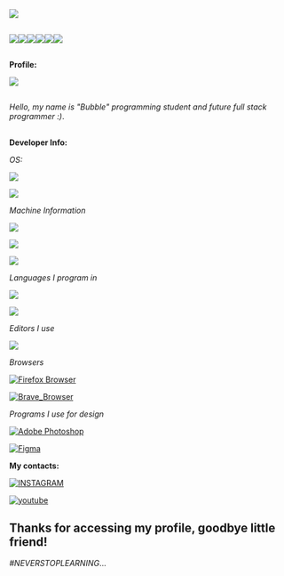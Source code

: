 <img id="Bubblezada" src="https://github-stats-alpha.vercel.app/api/?username=Bubblezada&cc=000000&tc=7759b5&ic=9c6bff&bc=402773"/>

##

<img src="https://readme-components.vercel.app/api?component=logo&logo=linux&text=false&animation=spin&fill=black&textfill=bface6&"/><img src="https://readme-components.vercel.app/api?component=logo&logo=javascript&text=false&animation=spin&fill=black&textfill=bface6&"/><img src="https://readme-components.vercel.app/api?component=logo&logo=figma&text=false&animation=spin&fill=black&textfill=bface6&"/><img src="https://readme-components.vercel.app/api?component=logo&logo=visualstudiocode&text=false&animation=spin&fill=black&textfill=bface6&"/><img src="https://readme-components.vercel.app/api?component=logo&logo=html5&text=false&animation=spin&fill=black&textfill=bface6&"/><img src="https://readme-components.vercel.app/api?component=logo&logo=lua&text=false&animation=spin&fill=black&textfill=bface6&"/>

##
**Profile:**

<img src="https://metrics.lecoq.io/Bubblezada?template=classic&base.community=0&base.repositories=0&languages=1&languages.limit=8&languages.sections=most-used&languages.colors=github&languages.threshold=0%25&languages.indepth=false&languages.analysis.timeout=15&languages.categories=markup%2C%20programming&languages.recent.categories=markup%2C%20programming&languages.recent.load=300&languages.recent.days=14&config.timezone=UTC">


##
*Hello, my name is "Bubble" programming student and future full stack programmer :)*.

##
  
**Developer Info:**

*OS:*
  
<a href="#"><img src="https://img.shields.io/badge/ArchLinux - 4.11-100000?style=for-the-badge&logo=Linux&logoColor=7759b5&labelColor=212121&color=7759b5"/></a>

<a href="#"><img src="https://img.shields.io/badge/Windows_10-For editing and playing-100000?style=for-the-badge&logo=Windows&logoColor=7759b5&labelColor=212121&color=7759b5"/></a>


*Machine Information*

<a href="#"><img src="https://img.shields.io/badge/Laptop-I don't remember the model :/-100000?style=for-the-badge&logo=Dell&logoColor=7759b5&labelColor=212121&color=7759b5"/></a>

<a href="#"><img src="https://img.shields.io/badge/RAM-16GB_1x16GB-100000?style=for-the-badge&logo=Dell&logoColor=7759b5&labelColor=212121&color=7759b5"/></a>

<a href="#"><img src="https://img.shields.io/badge/Process-Intel® Core™ i5 11h-100000?style=for-the-badge&logo=Dell&logoColor=7759b5&labelColor=212121&color=7759b5"/></a>


*Languages I program in*

<a href="#"><img src="https://img.shields.io/badge/HTML5-Beginner-100000?style=for-the-badge&logo=HTML5&logoColor=7759b5&labelColor=212121&color=7759b5"/></a>

<a href="#"><img src="https://img.shields.io/badge/Java_Script-Beginner-100000?style=for-the-badge&logo=JavaScript&logoColor=7759b5&labelColor=212121&color=7759b5"/></a>

*Editors I use*

<a href="#"><img src="https://img.shields.io/badge/Editor-Visual Studio Code-100000?style=for-the-badge&logo=VisualStudioCode&logoColor=7759b5&labelColor=212121&color=7759b5"/></a>

*Browsers*

<a href="#"><img alt="Firefox Browser" src="https://img.shields.io/badge/Firefox_for ArchLinux-[79.0]-100000?style=for-the-badge&logo=firefox browser&logoColor=7759b5&labelColor=212121&color=7759b5"/></a>

<a href="#"><img alt="Brave_Browser" src="https://img.shields.io/badge/Brave-1.50.119-100000?style=for-the-badge&logo=Brave&logoColor=7759b5&labelColor=212121&color=7759b5"/></a>

*Programs I use for design*

<a href="#"><img alt="Adobe Photoshop" src="https://img.shields.io/badge/ADOBE-PHOTOSHOP-100000?style=for-the-badge&logo=Adobe Photoshop&logoColor=7759b5&labelColor=212121&color=7759b5"/></a>

<a href="#"><img alt="Figma" src="https://img.shields.io/badge/Adobe-Figma-100000?style=for-the-badge&logo=Figma&logoColor=7759b5&labelColor=212121&color=7759b5"/></a>

**My contacts:**

<a href="https://www.instagram.com/3ubble_/" target="_blank"><img alt="INSTAGRAM" src="https://img.shields.io/badge/Bubblezada-INSTAGRAM-100000?style=for-the-badge&logo=INSTAGRAM&logoColor=7759b5&labelColor=212121&color=7759b5"/></a>

<a href="https://www.youtube.com/@bubblezada2602" target="_blank"><img alt="youtube" src="https://img.shields.io/badge/Bubblezada-YOUTUBE-100000?style=for-the-badge&logo=youtube&logoColor=7759b5&labelColor=212121&color=7759b5"/></a>

## Thanks for accessing my profile, goodbye little friend!

*#NEVERSTOPLEARNING*...
